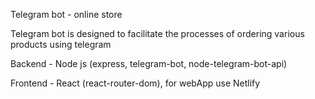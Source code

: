 Telegram bot - online store

Telegram bot is designed to facilitate the processes of ordering various products using telegram

Backend - Node js (express, telegram-bot, node-telegram-bot-api)

Frontend - React (react-router-dom), for webApp use Netlify
